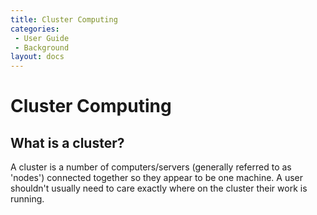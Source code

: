 ```yaml
---
title: Cluster Computing
categories:
 - User Guide
 - Background
layout: docs
---
```


# Cluster Computing

## What is a cluster?

A cluster is a number of computers/servers (generally referred to as 'nodes') connected together so they appear to be one machine. A user shouldn't usually need to care exactly where on the cluster their work is running.


